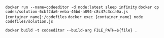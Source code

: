 `docker run --name=codeeditor -d node:latest sleep infinity`
`docker cp codes/solution-6cbf2da6-eeba-46bd-a894-c8c47c3cca0a.js {container_name}:/codefiles`
`docker exec {container_name} node codefiles/solution.js`

`docker build -t codeeditor --build-arg FILE_PATH=${file} .`